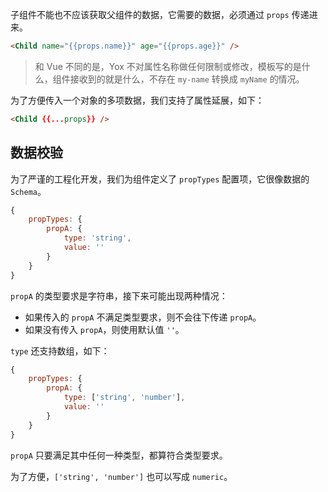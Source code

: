 子组件不能也不应该获取父组件的数据，它需要的数据，必须通过 `props` 传递进来。

```html
<Child name="{{props.name}}" age="{{props.age}}" />
```

> 和 Vue 不同的是，Yox 不对属性名称做任何限制或修改，模板写的是什么，组件接收到的就是什么，不存在 `my-name` 转换成 `myName` 的情况。

为了方便传入一个对象的多项数据，我们支持了属性延展，如下：

```html
<Child {{...props}} />
```

## 数据校验

为了严谨的工程化开发，我们为组件定义了 `propTypes` 配置项，它很像数据的 `Schema`。

```js
{
    propTypes: {
        propA: {
            type: 'string',
            value: ''
        }
    }
}
```

`propA` 的类型要求是字符串，接下来可能出现两种情况：

* 如果传入的 `propA` 不满足类型要求，则不会往下传递 `propA`。
* 如果没有传入 `propA`，则使用默认值 `''`。

`type` 还支持数组，如下：

```js
{
    propTypes: {
        propA: {
            type: ['string', 'number'],
            value: ''
        }
    }
}
```

`propA` 只要满足其中任何一种类型，都算符合类型要求。

为了方便，`['string', 'number']` 也可以写成 `numeric`。

